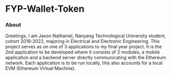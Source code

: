 # FYP-Wallet-Token

### About
Greetings, I am Jason Nathaniel, Nanyang Technological University student, cohort 2018-2022, majoring in Electrical and Electronic Engineering. This project serves as on one of 3 applications to my final year project. 
It is the 2nd application to be developed where it consists of 2 modules, a mobile application and a backend server directly communicating with the Ethereum network. 
Each application is to be run locally, this also accounts for a local EVM (Ethereum Virtual Machine).
